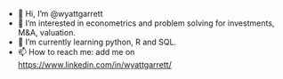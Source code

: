 - 👋 Hi, I’m @wyattgarrett
- 👀 I’m interested in econometrics and problem solving for investments, M&A, valuation. 
- 🌱 I’m currently learning python, R and SQL. 
- 📫 How to reach me: add me on https://www.linkedin.com/in/wyattgarrett/

<!---
wyattgarrett/wyattgarrett is a ✨ special ✨ repository because its `README.md` (this file) appears on your GitHub profile.
You can click the Preview link to take a look at your changes.
--->
